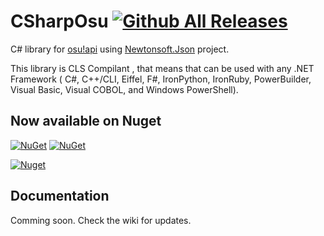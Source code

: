 # CSharpOsu [![Github All Releases](https://img.shields.io/github/downloads/Xferno2/CSharpOsu/total.svg)]()
C# library for [osu!api](https://github.com/ppy/osu-api/wiki)
using [Newtonsoft.Json](https://github.com/JamesNK/Newtonsoft.Json) project.

This library is CLS Compilant , that means that can be used with
any .NET Framework ( C#, C++/CLI, Eiffel, F#, IronPython, IronRuby,
PowerBuilder, Visual Basic, Visual COBOL, and Windows PowerShell).

## Now available on Nuget
[![NuGet](https://img.shields.io/nuget/dt/CSharpOSU.svg)]() [![NuGet](https://img.shields.io/nuget/v/CSharpOsu.svg)](https://www.nuget.org/packages/CSharpOSU/1.3.1)

[![Nuget](https://i.gyazo.com/b01edf11d69900d707d5fed3cad5081f.png)]()

## Documentation
Comming soon. Check the wiki for updates.
